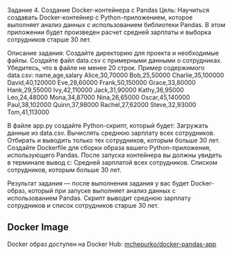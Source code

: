 Задание 4. Создание Docker-контейнера с Pandas
Цель: Научиться создавать Docker-контейнер с Python-приложением, которое выполняет анализ данных с использованием библиотеки Pandas. В этом приложении будет произведен расчет средней зарплаты и выборка сотрудников старше 30 лет.

Описание задания:
  Создайте директорию для проекта и необходимые файлы.
  Создайте файл data.csv с примерными данными о сотрудниках. Убедитесь, что в файле не менее 20 строк.
  Пример содержимого data.csv:
name,age,salary
Alice,30,70000
Bob,25,50000
Charlie,35,100000
David,40,120000
Eve,28,60000
Frank,50,150000
Grace,33,80000
Hank,29,55000
Ivy,42,110000
Jack,31,90000
Kathy,36,95000
Leo,24,48000
Mona,34,87000
Nina,26,65000
Oscar,45,140000
Paul,38,102000
Quinn,37,98000
Rachel,27,62000
Steve,32,93000
Tom,41,113000

  В файле app.py создайте Python-скрипт, который будет:
    Загружать данные из data.csv.
    Вычислять среднюю зарплату всех сотрудников.
    Отбирать и выводить только тех сотрудников, которым больше 30 лет.
  Создайте Dockerfile для сборки образа вашего Python-приложения, использующего Pandas.
  После запуска контейнера вы должны увидеть в терминале вывод с:
    Средней зарплатой всех сотрудников.
    Списком сотрудников, которым больше 30 лет.

Результат задания — после выполнения задания у вас будет Docker-образ, который при запуске выполняет анализ данных с использованием Pandas. Скрипт выводит среднюю зарплату сотрудников и список сотрудников старше 30 лет. 


## Docker Image
Docker образ доступен на Docker Hub: [mchepurko/docker-pandas-app](https://hub.docker.com/r/mchepurko/docker-pandas-app)
